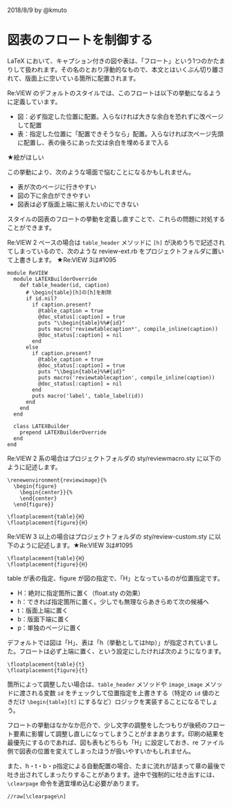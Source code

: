 2018/8/9 by @kmuto

# 図表のフロートを制御する

LaTeX において、キャプション付きの図や表は、「フロート」という1つのかたまりして扱われます。その名のとおり浮動的なもので、本文とはいくぶん切り離されて、版面上に空いている箇所に配置されます。

Re:VIEW のデフォルトのスタイルでは、このフロートは以下の挙動になるように定義しています。

- 図：必ず指定した位置に配置。入らなければ大きな余白を恐れずに改ページして配置
- 表：指定した位置に「配置できそうなら」配置。入らなければ次ページ先頭に配置し、表の後ろにあった文は余白を埋めるまで入る

★絵がほしい

この挙動により、次のような場面で悩むことになるかもしれません。

- 表が次のページに行きやすい
- 図の下に余白ができやすい
- 図表は必ず版面上端に揃えたいのにできない

スタイルの図表のフロートの挙動を定義し直すことで、これらの問題に対処することができます。

Re:VIEW 2 ベースの場合は `table_header` メソッドに `[h]` が決めうちで記述されてしまっているので、次のような review-ext.rb をプロジェクトフォルダに置いて上書きします。
★Re:VIEW 3は#1095

```
module ReVIEW
  module LATEXBuilderOverride
    def table_header(id, caption)
      # \begin{table}[h]の[h]を削除
      if id.nil?
        if caption.present?
          @table_caption = true
          @doc_status[:caption] = true
          puts "\\begin{table}%%#{id}"
          puts macro('reviewtablecaption*', compile_inline(caption))
          @doc_status[:caption] = nil
        end
      else
        if caption.present?
          @table_caption = true
          @doc_status[:caption] = true
          puts "\\begin{table}%%#{id}"
          puts macro('reviewtablecaption', compile_inline(caption))
          @doc_status[:caption] = nil
        end
        puts macro('label', table_label(id))
      end
    end
  end

  class LATEXBuilder
    prepend LATEXBuilderOverride
  end
end
```

Re:VIEW 2 系の場合はプロジェクトフォルダの sty/reviewmacro.sty に以下のように記述します。

```
\renewenvironment{reviewimage}{%
  \begin{figure}
    \begin{center}}{%
    \end{center}
  \end{figure}}

\floatplacement{table}{H}
\floatplacement{figure}{H}
```

Re:VIEW 3 以上の場合はプロジェクトフォルダの sty/review-custom.sty に以下のように記述します。★Re:VIEW 3は#1095

```
\floatplacement{table}{H}
\floatplacement{figure}{H}
```

table が表の指定、figure が図の指定で、「H」となっているのが位置指定です。

- H：絶対に指定箇所に置く（float.sty の効果）
- h：できれば指定箇所に置く。少しでも無理ならあきらめて次の候補へ
- t：版面上端に置く
- b：版面下端に置く
- p：単独のページに置く

デフォルトでは図は「H」、表は「h（挙動としてはhtp）」が指定されていました。フロートは必ず上端に置く、という設定にしたければ次のようになります。

```
\floatplacement{table}{t}
\floatplacement{figure}{t}
```

箇所によって調整したい場合は、`table_header` メソッドや `image_image` メソッドに渡される変数 `id` をチェックして位置指定を上書きする（特定の `id` 値のときだけ `\begin{table}[t]` にするなど）ロジックを実装することになるでしょう。

フロートの挙動はなかなか厄介で、少し文字の調整をしたつもりが後続のフロート要素に影響して調整し直しになってしまうことがままあります。印刷の結果を最優先にするのであれば、図も表もどちらも「H」に設定しておき、re ファイル側で図表の位置を変えてしまったほうが扱いやすいかもしれません。

また、h・t・b・p指定による自動配置の場合、たまに流れが詰まって章の最後で吐き出されてしまったりすることがあります。途中で強制的に吐き出すには、`\clearpage` 命令を適宜埋め込む必要があります。

```
//raw[\clearpage\n]
```
